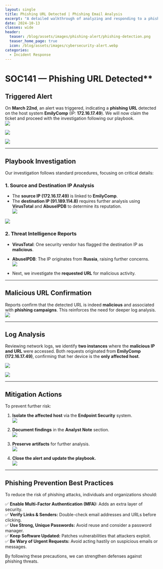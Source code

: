 ```yaml
---
layout: single
title: Phishing URL Detected | Phishing Email Analysis
excerpt: "A detailed walkthrough of analyzing and responding to a phishing URL detection alert in a SOC environment from Let's Defend."
date: 2024-10-13
classes: wide
header:
  teaser: /blog/assets/images/phishing-alert/phishing-detection.png
  teaser_home_page: true
  icon: /blog/assets/images/cybersecurity-alert.webp
categories:
  - Incident Response
---
```


# SOC141 — Phishing URL Detected**  

## **Triggered Alert**  
On **March 22nd**, an alert was triggered, indicating a **phishing URL** detected on the host system **EmilyComp** (IP: **172.16.17.49**). We will now claim the ticket and proceed with the investigation following our playbook.  
![](../assets/images/phishing-url-detected/1.png)

![](../assets/images/phishing-url-detected/2.png)

![](../assets/images/phishing-url-detected/3.png)

---

## **Playbook Investigation**  
Our investigation follows standard procedures, focusing on critical details:  

### **1. Source and Destination IP Analysis**  
- The **source IP (172.16.17.49)** is linked to **EmilyComp**.  
- The **destination IP (91.189.114.8)** requires further analysis using **VirusTotal** and **AbuseIPDB** to determine its reputation.  
![](../assets/images/phishing-url-detected/4.png)

![](../assets/images/phishing-url-detected/5.png)


### **2. Threat Intelligence Reports**  
- **VirusTotal**: One security vendor has flagged the destination IP as **malicious**.  
- **AbuseIPDB**: The IP originates from **Russia**, raising further concerns.  
![](../assets/images/phishing-url-detected/6.png)

- Next, we investigate the **requested URL** for malicious activity.  
---

## **Malicious URL Confirmation**  
Reports confirm that the detected URL is indeed **malicious** and associated with **phishing campaigns**. This reinforces the need for deeper log analysis.  
![](../assets/images/phishing-url-detected/7.png)

---

## **Log Analysis**  
Reviewing network logs, we identify **two instances** where the **malicious IP and URL** were accessed. Both requests originated from **EmilyComp (172.16.17.49)**, confirming that her device is the **only affected host**.  

![](../assets/images/phishing-url-detected/8.png)

![](../assets/images/phishing-url-detected/9.png)

---

## **Mitigation Actions**  
To prevent further risk:  
1. **Isolate the affected host** via the **Endpoint Security** system.  
![](../assets/images/phishing-url-detected/10.png)

2. **Document findings** in the **Analyst Note** section.  
![](../assets/images/phishing-url-detected/11.png)

3. **Preserve artifacts** for further analysis.  
![](../assets/images/phishing-url-detected/12.png)

4. **Close the alert and update the playbook.**  
![](../assets/images/phishing-url-detected/13.png)

---

## **Phishing Prevention Best Practices**  
To reduce the risk of phishing attacks, individuals and organizations should:  

✅ **Enable Multi-Factor Authentication (MFA):** Adds an extra layer of security.  
✅ **Verify Links & Senders:** Double-check email addresses and URLs before clicking.  
✅ **Use Strong, Unique Passwords:** Avoid reuse and consider a password manager.  
✅ **Keep Software Updated:** Patches vulnerabilities that attackers exploit.  
✅ **Be Wary of Urgent Requests:** Avoid acting hastily on suspicious emails or messages.  

By following these precautions, we can strengthen defenses against phishing threats.  
